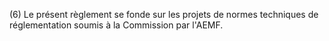 (6) Le présent règlement se fonde sur les projets de normes techniques de réglementation soumis à la Commission par l'AEMF.
